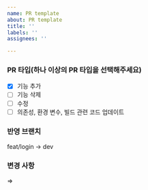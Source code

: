 ```yaml
---
name: PR template
about: PR template
title: ''
labels: ''
assignees: ''

---
```


### PR 타입(하나 이상의 PR 타입을 선택해주세요)

- [x] 기능 추가
- [ ] 기능 삭제
- [ ] 수정
- [ ] 의존성, 환경 변수, 빌드 관련 코드 업데이트

### 반영 브랜치

feat/login -> dev

### 변경 사항

=>
